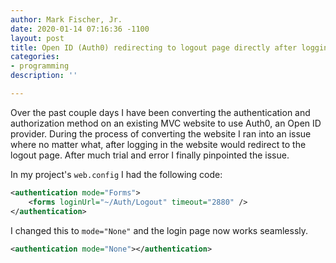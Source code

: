 ```yaml
---
author: Mark Fischer, Jr.
date: 2020-01-14 07:16:36 -1100
layout: post
title: Open ID (Auth0) redirecting to logout page directly after logging in
categories:
- programming
description: ''

---
```

Over the past couple days I have been converting the authentication and authorization method on an existing MVC website to use Auth0, an Open ID provider. During the process of converting the website I ran into an issue where no matter what, after logging in the website would redirect to the logout page. After much trial and error I finally pinpointed the issue.

In my project's `web.config` I had the following code:

```xml
<authentication mode="Forms">
	<forms loginUrl="~/Auth/Logout" timeout="2880" />
</authentication>
```

I changed this to `mode="None"` and the login page now works seamlessly.

```xml
<authentication mode="None"></authentication>
```